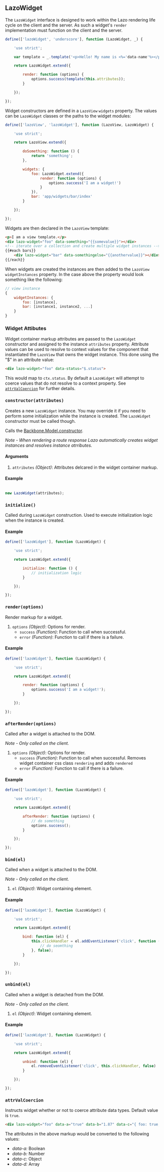 ## LazoWidget

The `LazoWidget` interface is designed to work within the Lazo rendering life cycle on the client and the server. As such a
widget's `render` implementation must function on the client and the server.

```js
define(['lazoWidget', 'underscore'], function (LazoWidget, _) {

    'use strict';

    var template = _.template('<p>Hello! My name is <%='data-name'%></p>');

    return LazoWidget.extend({

        render: function (options) {
            options.success(template(this.attributes));
        }

    });

});
```

Widget constructors are defined in a `LazoView` `widgets` property. The values can be `LazoWidget` classes or the paths to the widget modules:

```js
define(['lazoView', 'lazoWidget'], function (LazoView, LazoWidget) {

    'use strict';

    return LazoView.extend({

        doSomething: function () {
            return 'something';
        },

        widgets: {
            foo: LazoWidget.extend({
                render: function (options) {
                    options.success('I am a widget!')
                }
            }),
            bar: 'app/widgets/bar/index'
        }

    });

});
```

Widgets are then declared in the `LazoView` template:

```html
<p>I am a view template.</p>
<div lazo-widget="foo" data-something="{{somevalue}}"></div>
<!-- iterate over a collection and create multiple widget instances -->
{{#each bars}}
    <div lazo-widget="bar" data-somethingelse="{{anothervalue}}"></div>
{{/each}}
```

When widgets are created the instances are then added to the `LazoView` `widgetInstances` property. In the case above the property would look
something like the following:

```js
// view instance
{
    widgetInstances: {
        foo: [instance],
        bar: [instance1, instance2, ...]
    }
}
```

### Widget Attibutes
Widget container markup attributes are passed to the `LazoWidget` constructor and assigned to the instance `attributes` property. Attribute
values can be used to resolve to context values for the component that instantiated the `LazoView` that owns the widget instance. This done
using the "$" in an attribute value:

```html
<div lazo-widget="foo" data-status="$.status">
```

This would map to `ctx.status`. By default a `LazoWidget` will attempt to coerce values that do not resolve to a context property. See
[`attrValCoercion`](#attrvalcoercion) for further details.

### `constructor(attributes)`

Creates a new `LazoWidget` instance.
You may override it if you need to perform some initialization while the instance is created.
The `LazoWidget` constructor must be called though.

Calls the [Backbone.Model.constructor](http://backbonejs.org/#Model-constructor).

*Note - When rendering a route response Lazo automatically creates widget instances and resolves instance atrributes.*

#### Arguments
1. `attributes` *(Object)*: Attributes delcared in the widget container markup.

#### Example
```js

new LazoWidget(attributes);
```

### `initialize()`

Called during `LazoWidget` construction.
Used to execute initialization logic when the instance is created.

#### Example
```js
define(['lazoWidget'], function (LazoWidget) {

    'use strict';

    return LazoWidget.extend({

        initialize: function () {
            // initialization logic
        }

    });

});
```

### `render(options)`

Render markup for a widget.

1. `options` *(Object)*: Options for render.
    - `success` *(Function)*: Function to call when successful.
    - `error` *(Function)*: Function to call if there is a failure.

#### Example
```js
define(['lazoWidget'], function (LazoWidget) {

    'use strict';

    return LazoWidget.extend({

        render: function (options) {
            options.success('I am a widget!');
        }

    });

});
```

### `afterRender(options)`

Called after a widget is attached to the DOM.

*Note - Only called on the client.*

1. `options` *(Object)*: Options for render.
    - `success` *(Function)*: Function to call when successful. Removes widget container css class `rendering` and adds `rendered`
    - `error` *(Function)*: Function to call if there is a failure.

#### Example
```js
define(['lazoWidget'], function (LazoWidget) {

    'use strict';

    return LazoWidget.extend({

        afterRender: function (options) {
            // do something
            options.success();
        }

    });

});
```

### `bind(el)`

Called when a widget is attached to the DOM.

*Note - Only called on the client.*

1. `el` *(Object)*: Widget containing element.

#### Example
```js
define(['lazoWidget'], function (LazoWidget) {

    'use strict';

    return LazoWidget.extend({

        bind: function (el) {
            this.clickHandler = el.addEventListener('click', function (e) {
                // do seomthing
            }, false);
        }

    });

});
```

### `unbind(el)`

Called when a widget is detached from the DOM.

*Note - Only called on the client.*

1. `el` *(Object)*: Widget containing element.

#### Example
```js
define(['lazoWidget'], function (LazoWidget) {

    'use strict';

    return LazoWidget.extend({

        unbind: function (el) {
            el.removeEventListener('click', this.clickHandler, false)
        }

    });

});
```

### `attrValCoercion`

Instructs widget whether or not to coerce attribute data types. Default value is `true`.

```html
<div lazo-widget="foo" data-a="true" data-b="1.87" data-c="{ foo: true, bar: 'I am a string' }" data-d="[1, 2, 3]">
```

The attributes in the above markup would be converted to the following values:

* *data-a:* Boolean
* *data-b:* Number
* *data-c:* Object
* *data-d:* Array